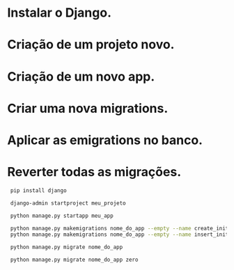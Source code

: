 # Instalar o Django.

# Criação de um projeto novo.

# Criação de um novo app.

# Criar uma nova migrations.

# Aplicar as emigrations no banco.

# Reverter todas as migrações.

```bash
 pip install django

 django-admin startproject meu_projeto

 python manage.py startapp meu_app

 python manage.py makemigrations nome_do_app --empty --name create_initial_nome_da_tabela <br>
 python manage.py makemigrations nome_do_app --empty --name insert_initial_nome_da_tabela

 python manage.py migrate nome_do_app

 python manage.py migrate nome_do_app zero
